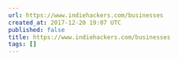 ```yaml
---
url: https://www.indiehackers.com/businesses
created_at: 2017-12-20 19:07 UTC
published: false
title: https://www.indiehackers.com/businesses
tags: []
---
```



